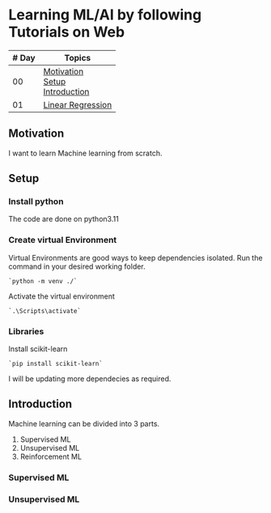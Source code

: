 # Learning ML/AI by following Tutorials on Web

| # Day |                                                  Topics                                      |
| ----- |--------------------------------------------------------------------------------------------- |
| 00    | [Motivation](#motivation) <br> [Setup](#setup) <br> [Introduction](#introduction)  |
| 01    | [Linear Regression](./Day01/Day01.md)           |

## Motivation

I want to learn Machine learning from scratch. 

## Setup

### Install python

The code are done on python3.11

### Create virtual Environment

Virtual Environments are good ways to keep dependencies isolated. Run the command in your desired working folder. 

    `python -m venv ./`

Activate the virtual environment

    `.\Scripts\activate`

### Libraries 

Install scikit-learn

    `pip install scikit-learn`

I will be updating more dependecies as required.

## Introduction

Machine learning can be divided into 3 parts.
1. Supervised ML
2. Unsupervised ML
3. Reinforcement ML

### Supervised ML


### Unsupervised ML






